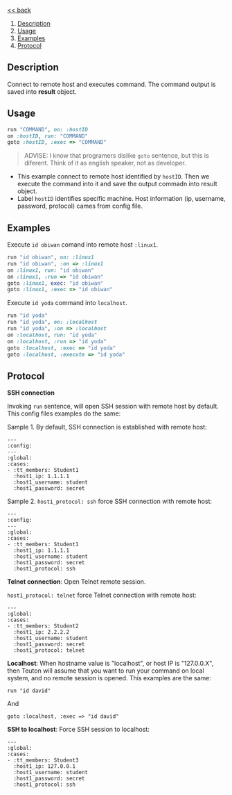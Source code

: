 [<< back](../README.md)

1. [Description](#description)
2. [Usage](#usage)
3. [Examples](#examples)
4. [Protocol](#protocol)

## Description

Connect to remote host and executes command. The command output is saved into **result** object.

## Usage

```ruby
run "COMMAND", on: :hostID
on :hostID, run: "COMMAND"
goto :hostID, :exec => "COMMAND"
```
> ADVISE: I know that programers dislike `goto` sentence, but this is diferent. Think of it as english speaker, not as developer.

* This example connect to remote host identified by `hostID`. Then we execute the command into it and save the output commadn into result object.
* Label `hostID` identifies specific machine. Host information (ip, username, password, protocol) cames from config file.

## Examples

Execute `id obiwan` comand into remote host `:linux1`.

```Ruby
run "id obiwan", on: :linux1
run "id obiwan", :on => :linux1
on :linux1, run: "id obiwan"
on :linux1, :run => "id obiwan"
goto :linux1, exec: "id obiwan"
goto :linux1, :exec => "id obiwan"
```

Execute `id yoda` command into `localhost`.

```Ruby
run "id yoda"
run "id yoda", on: :localhost
run "id yoda", :on => :localhost
on :localhost, run: "id yoda"
on :localhost, :run => "id yoda"
goto :localhost, :exec => "id yoda"
goto :localhost, :execute => "id yoda"
```

## Protocol

**SSH connection**

Invoking `run` sentence, will open SSH session with remote host by default.
This config files examples do the same:

Sample 1. By default, SSH connection is established with remote host:

```
---
:config:
---
:global:
:cases:
- :tt_members: Student1
  :host1_ip: 1.1.1.1
  :host1_username: student
  :host1_password: secret
```

Sample 2. `host1_protocol: ssh` force SSH connection with remote host:

```
---
:config:
---
:global:
:cases:
- :tt_members: Student1
  :host1_ip: 1.1.1.1
  :host1_username: student
  :host1_password: secret
  :host1_protocol: ssh
```

**Telnet connection**: Open Telnet remote session.

`host1_protocol: telnet` force Telnet connection with remote host:

```
---
:global:
:cases:
- :tt_members: Student2
  :host1_ip: 2.2.2.2
  :host1_username: student
  :host1_password: secret
  :host1_protocol: telnet
```

**Localhost**: When hostname value is "localhost", or host IP is "127.0.0.X", then
Teuton will assume that you want to run your command on local system, and no remote session is opened.
This examples are the same:

```
run "id david"
```

And

```
goto :localhost, :exec => "id david"
```

**SSH to localhost**: Force SSH session to localhost:

```
---
:global:
:cases:
- :tt_members: Student3
  :host1_ip: 127.0.0.1
  :host1_username: student
  :host1_password: secret
  :host1_protocol: ssh
```
